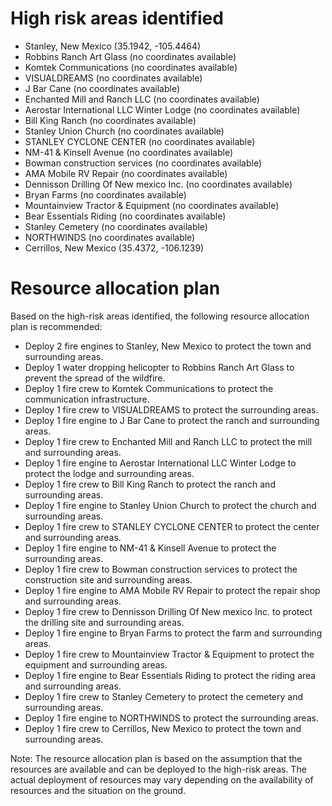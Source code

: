 # High risk areas identified
* Stanley, New Mexico (35.1942, -105.4464)
* Robbins Ranch Art Glass (no coordinates available)
* Komtek Communications (no coordinates available)
* VISUALDREAMS (no coordinates available)
* J Bar Cane (no coordinates available)
* Enchanted Mill and Ranch LLC (no coordinates available)
* Aerostar International LLC Winter Lodge (no coordinates available)
* Bill King Ranch (no coordinates available)
* Stanley Union Church (no coordinates available)
* STANLEY CYCLONE CENTER (no coordinates available)
* NM-41 & Kinsell Avenue (no coordinates available)
* Bowman construction services (no coordinates available)
* AMA Mobile RV Repair (no coordinates available)
* Dennisson Drilling Of New mexico Inc. (no coordinates available)
* Bryan Farms (no coordinates available)
* Mountainview Tractor & Equipment (no coordinates available)
* Bear Essentials Riding (no coordinates available)
* Stanley Cemetery (no coordinates available)
* NORTHWINDS (no coordinates available)
* Cerrillos, New Mexico (35.4372, -106.1239)

# Resource allocation plan
Based on the high-risk areas identified, the following resource allocation plan is recommended:

* Deploy 2 fire engines to Stanley, New Mexico to protect the town and surrounding areas.
* Deploy 1 water dropping helicopter to Robbins Ranch Art Glass to prevent the spread of the wildfire.
* Deploy 1 fire crew to Komtek Communications to protect the communication infrastructure.
* Deploy 1 fire crew to VISUALDREAMS to protect the surrounding areas.
* Deploy 1 fire engine to J Bar Cane to protect the ranch and surrounding areas.
* Deploy 1 fire crew to Enchanted Mill and Ranch LLC to protect the mill and surrounding areas.
* Deploy 1 fire engine to Aerostar International LLC Winter Lodge to protect the lodge and surrounding areas.
* Deploy 1 fire crew to Bill King Ranch to protect the ranch and surrounding areas.
* Deploy 1 fire engine to Stanley Union Church to protect the church and surrounding areas.
* Deploy 1 fire crew to STANLEY CYCLONE CENTER to protect the center and surrounding areas.
* Deploy 1 fire engine to NM-41 & Kinsell Avenue to protect the surrounding areas.
* Deploy 1 fire crew to Bowman construction services to protect the construction site and surrounding areas.
* Deploy 1 fire engine to AMA Mobile RV Repair to protect the repair shop and surrounding areas.
* Deploy 1 fire crew to Dennisson Drilling Of New mexico Inc. to protect the drilling site and surrounding areas.
* Deploy 1 fire engine to Bryan Farms to protect the farm and surrounding areas.
* Deploy 1 fire crew to Mountainview Tractor & Equipment to protect the equipment and surrounding areas.
* Deploy 1 fire engine to Bear Essentials Riding to protect the riding area and surrounding areas.
* Deploy 1 fire crew to Stanley Cemetery to protect the cemetery and surrounding areas.
* Deploy 1 fire engine to NORTHWINDS to protect the surrounding areas.
* Deploy 1 fire crew to Cerrillos, New Mexico to protect the town and surrounding areas.

Note: The resource allocation plan is based on the assumption that the resources are available and can be deployed to the high-risk areas. The actual deployment of resources may vary depending on the availability of resources and the situation on the ground.